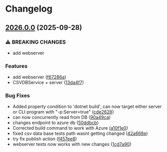 # Changelog

## [2026.0.0](https://github.com/ITU-BDSA2025-GROUP13/Chirp/compare/v2025.9.3...v2026.0.0) (2025-09-28)


### ⚠ BREAKING CHANGES

* add webserver

### Features

* add webserver ([f67286a](https://github.com/ITU-BDSA2025-GROUP13/Chirp/commit/f67286a0d0cc5831411fdc6210d95d3d5569ff1e))
* CSVDBService + server ([13da4f7](https://github.com/ITU-BDSA2025-GROUP13/Chirp/commit/13da4f76d65322420713f68711a49cb0d54fae95))


### Bug Fixes

* Added property condition to 'dotnet build', can now target either server or CLI program with "-p:Server=true" ([cde2628](https://github.com/ITU-BDSA2025-GROUP13/Chirp/commit/cde2628562c664f7146a9d491a5fc26e7fe71dc2))
* can now concurrently read from DB ([90a49ca](https://github.com/ITU-BDSA2025-GROUP13/Chirp/commit/90a49caf6fb8e6aafbf9c6cdf9dc392592c898b9))
* changes endpoint to azure db ([50ddbcb](https://github.com/ITU-BDSA2025-GROUP13/Chirp/commit/50ddbcbccf1c4f1d895e56a52ee8e8c60bf2b7c8))
* Corrected build command to work with Azure ([a10f1e0](https://github.com/ITU-BDSA2025-GROUP13/Chirp/commit/a10f1e0192374d13dbcff1e6866c21bc91050860))
* fixed csv data base tests path wasnt getting changed ([42a668e](https://github.com/ITU-BDSA2025-GROUP13/Chirp/commit/42a668efa3d0f70cbcdd59f383f297df5bcf62fb))
* try fix publish action ([f457ee8](https://github.com/ITU-BDSA2025-GROUP13/Chirp/commit/f457ee8a045a4ed55e4447fb9e591f981c2d22c0))
* webserver tests now works with new changes ([1cd7a90](https://github.com/ITU-BDSA2025-GROUP13/Chirp/commit/1cd7a90d435244c0f59768544359da5fb8fa3486))
